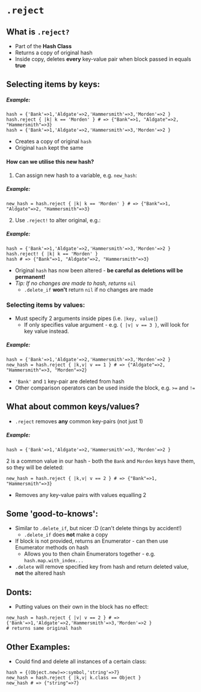 # `.reject`

## What is `.reject?`

* Part of the **Hash Class**
* Returns a copy of original hash
* Inside copy, deletes **every** key-value pair when block passed in equals **true**

## Selecting items by keys:

##### Example:

```
hash = {'Bank'=>1,'Aldgate'=>2,'Hammersmith'=>3,'Morden'=>2 }
hash.reject { |k| k == 'Morden' } # => {"Bank"=>1, "Aldgate"=>2, "Hammersmith"=>3}
hash = {'Bank'=>1,'Aldgate'=>2,'Hammersmith'=>3,'Morden'=>2 }
```
* Creates a copy of original `hash`
* Original `hash` kept the same

#### How can we utilise this new hash?

1. Can assign new hash to a variable, e.g. `new_hash`:

##### Example:

```
new_hash = hash.reject { |k| k == 'Morden' } # => {"Bank"=>1, "Aldgate"=>2, "Hammersmith"=>3}
```

2. Use `.reject!` to alter original, e.g.:

##### Example:

```
hash = {'Bank'=>1,'Aldgate'=>2,'Hammersmith'=>3,'Morden'=>2 }
hash.reject! { |k| k == 'Morden' }
hash # => {"Bank"=>1, "Aldgate"=>2, "Hammersmith"=>3}
```

* Original `hash` has now been altered - **be careful as deletions will be permanent!**
* _Tip: If no changes are made to hash, returns_ `nil`
  * `.delete_if` **won't** return `nil` if no changes are made

### Selecting items by values:

* Must specify 2 arguments inside pipes (i.e. `|key, value|`)
  * If only specifies value argument - e.g. `{ |v| v == 3 }`, will look for key value instead.

##### Example:

```
hash = {'Bank'=>1,'Aldgate'=>2,'Hammersmith'=>3,'Morden'=>2 }
new_hash = hash.reject { |k,v| v == 1 } # => {"Aldgate"=>2, "Hammersmith"=>3, "Morden"=>2}
```

* `'Bank'` and `1` key-pair are deleted from hash
* Other comparison operators can be used inside the block, e.g. `>=` and `!=`

## What about common keys/values?

* `.reject` removes **any** common key-pairs (not just 1)

##### Example:

```
hash = {'Bank'=>1,'Aldgate'=>2,'Hammersmith'=>3,'Morden'=>2 }
```

2 is a common value in our hash - both the `Bank` and `Morden`
keys have them, so they will be deleted:

```
new_hash = hash.reject { |k,v| v == 2 } # => {"Bank"=>1, "Hammersmith"=>3}
```

* Removes any key-value pairs with values equalling 2

## Some 'good-to-knows':

* Similar to `.delete_if`, but nicer :D (can't delete things by accident!)
  * `.delete_if` does **not** make a copy
* If block is not provided, returns an Enumerator - can then use Enumerator
methods on hash
  * Allows you to then chain Enumerators together - e.g.
`hash.map.with_index...`
* `.delete` will remove specified key from hash and return deleted value,
**not** the altered hash

## Donts:

* Putting values on their own in the block has no effect:

```
new_hash = hash.reject { |v| v == 2 } # => {'Bank'=>1,'Aldgate'=>2,'Hammersmith'=>3,'Morden'=>2 }
# returns same original hash
```

## Other Examples:

* Could find and delete all instances of a certain class:

```
hash = {(Object.new)=>:symbol,'string'=>7}
new_hash = hash.reject { |k,v| k.class == Object }
new_hash # => {"string"=>7}
```

